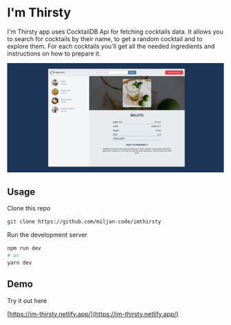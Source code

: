 # I'm Thirsty

I'm Thirsty app uses CocktailDB Api for fetching cocktails data. It allows you to search for cocktails by their name, to get a random cocktail and to explore them. For each cocktails you'll get all the needed ingredients and instructions on how to prepare it.

![I'm thirsty app](/im-thirsty.png)

## Usage

Clone this repo

```bash
git clone https://github.com/miljan-code/imthirsty
```

Run the development server

```bash
npm run dev
# or
yarn dev
```

## Demo

Try it out here

[https://im-thirsty.netlify.app/](https://im-thirsty.netlify.app/)
